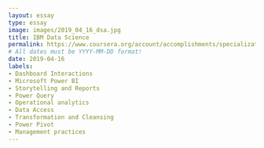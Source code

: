 ```yaml
---
layout: essay
type: essay
image: images/2019_04_16_dsa.jpg 
title: IBM Data Science
permalink: https://www.coursera.org/account/accomplishments/specialization/9ZXET7TTXA2D
# All dates must be YYYY-MM-DD format!
date: 2019-04-16
labels:
- Dashboard Interactions
- Microsoft Power BI
- Storytelling and Reports
- Power Query 
- Operational analytics
- Data Access
- Transformation and Cleansing
- Power Pivot 
- Management practices
---
```




